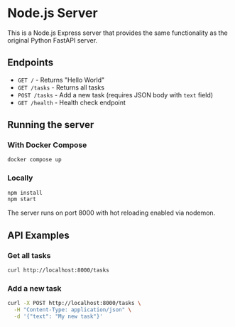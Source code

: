 # Node.js Server

This is a Node.js Express server that provides the same functionality as the original Python FastAPI server.

## Endpoints

- `GET /` - Returns "Hello World"
- `GET /tasks` - Returns all tasks
- `POST /tasks` - Add a new task (requires JSON body with `text` field)
- `GET /health` - Health check endpoint

## Running the server

### With Docker Compose
```bash
docker compose up
```

### Locally
```bash
npm install
npm start
```

The server runs on port 8000 with hot reloading enabled via nodemon.

## API Examples

### Get all tasks
```bash
curl http://localhost:8000/tasks
```

### Add a new task
```bash
curl -X POST http://localhost:8000/tasks \
  -H "Content-Type: application/json" \
  -d '{"text": "My new task"}'
```

